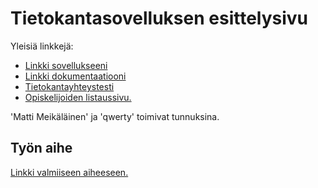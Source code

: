 # Tietokantasovelluksen esittelysivu

Yleisiä linkkejä:

* [Linkki sovellukseeni](http://vlonka.users.cs.helsinki.fi/kurssitarjonta)
* [Linkki dokumentaatiooni](https://github.com/vlonka/Tsoha-Bootstrap/blob/master/doc/Dokumantaatio.pdf)
* [Tietokantayhteystesti](http://vlonka.users.cs.helsinki.fi/kurssitarjonta/tietokantayhteys)
* [Opiskelijoiden listaussivu.](http://vlonka.users.cs.helsinki.fi/kurssitarjonta/opiskelijat)

'Matti Meikäläinen' ja 'qwerty' toimivat tunnuksina.

## Työn aihe

[Linkki valmiiseen aiheeseen.](http://advancedkittenry.github.io/suunnittelu_ja_tyoymparisto/aiheet/Kurssitarjonta_ja_kurssipaikan_varaus.html) 

